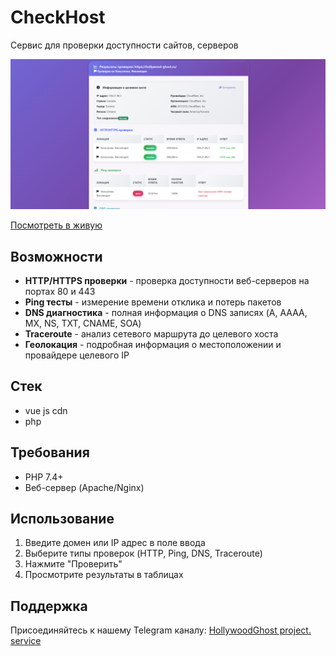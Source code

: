 # CheckHost

Сервис для проверки доступности сайтов, серверов

![CheckHost](screenshot.png)

[Посмотреть в живую](https://checkhost.hollywood-ghost.ru/)

## Возможности

- **HTTP/HTTPS проверки** - проверка доступности веб-серверов на портах 80 и 443
- **Ping тесты** - измерение времени отклика и потерь пакетов
- **DNS диагностика** - полная информация о DNS записях (A, AAAA, MX, NS, TXT, CNAME, SOA)
- **Traceroute** - анализ сетевого маршрута до целевого хоста
- **Геолокация** - подробная информация о местоположении и провайдере целевого IP

## Стек

- vue js cdn
- php

## Требования

- PHP 7.4+
- Веб-сервер (Apache/Nginx)

## Использование

1. Введите домен или IP адрес в поле ввода
2. Выберите типы проверок (HTTP, Ping, DNS, Traceroute)
3. Нажмите "Проверить"
4. Просмотрите результаты в таблицах

## Поддержка

Присоединяйтесь к нашему Telegram каналу: [HollywoodGhost project. service](https://t.me/HollywoodGhost_Project)